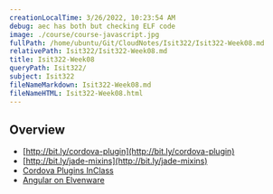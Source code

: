 ```yaml
---
creationLocalTime: 3/26/2022, 10:23:54 AM
debug: aec has both but checking ELF code
image: ./course/course-javascript.jpg
fullPath: /home/ubuntu/Git/CloudNotes/Isit322/Isit322-Week08.md
relativePath: Isit322/Isit322-Week08.md
title: Isit322-Week08
queryPath: Isit322/
subject: Isit322
fileNameMarkdown: Isit322-Week08.md
fileNameHTML: Isit322-Week08.html
---
```



<!-- toc -->
<!-- tocstop -->

## Overview

*   [http://bit.ly/cordova-plugin](http://bit.ly/cordova-plugin)
*   [http://bit.ly/jade-mixins](http://bit.ly/jade-mixins)</span>
*   [Cordova Plugins InClass](/teach/assignments/CordovaEventsPlugins.html)
*   [Angular on Elvenware](/javascript-guide/Angular.html)
